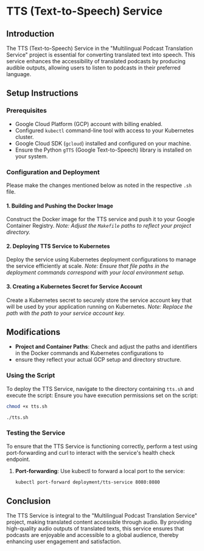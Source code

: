 # TTS (Text-to-Speech) Service

## Introduction
The TTS (Text-to-Speech) Service in the "Multilingual Podcast Translation Service" project is essential for converting translated text into speech.
This service enhances the accessibility of translated podcasts by producing audible outputs, allowing users to listen to podcasts in their preferred language.

## Setup Instructions

### Prerequisites
- Google Cloud Platform (GCP) account with billing enabled.
- Configured `kubectl` command-line tool with access to your Kubernetes cluster.
- Google Cloud SDK (`gcloud`) installed and configured on your machine.
- Ensure the Python `gTTS` (Google Text-to-Speech) library is installed on your system.

### Configuration and Deployment
Please make the changes mentioned below as noted in the respective `.sh` file.

#### 1. Building and Pushing the Docker Image
Construct the Docker image for the TTS service and push it to your Google Container Registry.
*Note: Adjust the `Makefile` paths to reflect your project directory.*

#### 2. Deploying TTS Service to Kubernetes
Deploy the service using Kubernetes deployment configurations to manage the service efficiently at scale.
*Note: Ensure that file paths in the deployment commands correspond with your local environment setup.*

#### 3. Creating a Kubernetes Secret for Service Account
Create a Kubernetes secret to securely store the service account key that will be used by your application running on Kubernetes.
*Note: Replace the path with the path to your service account key.*

## Modifications
- **Project and Container Paths**: Check and adjust the paths and identifiers in the Docker commands and Kubernetes configurations to
-  ensure they reflect your actual GCP setup and directory structure.

### Using the Script
To deploy the TTS Service, navigate to the directory containing `tts.sh` and execute the script:
Ensure you have execution permissions set on the script:
```bash
chmod +x tts.sh
```

```bash
./tts.sh
```


### Testing the Service
To ensure that the TTS Service is functioning correctly, perform a test using port-forwarding and curl to interact with the
service's health check endpoint.

1. **Port-forwarding**:
   Use kubectl to forward a local port to the service:
   ```bash
   kubectl port-forward deployment/tts-service 8080:8080
   ```

## Conclusion
The TTS Service is integral to the "Multilingual Podcast Translation Service" project, making translated content accessible through audio.
By providing high-quality audio outputs of translated texts, this service ensures that podcasts are enjoyable and accessible to a global audience, 
thereby enhancing user engagement and satisfaction.
